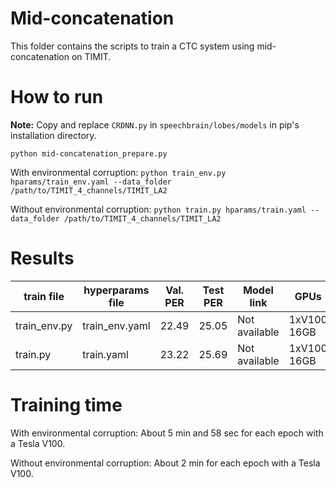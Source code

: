 # Mid-concatenation

This folder contains the scripts to train a CTC system using mid-concatenation on TIMIT.

# How to run

**Note:** Copy and replace ``CRDNN.py`` in ``speechbrain/lobes/models`` in pip's installation directory.

``python mid-concatenation_prepare.py``

With environmental corruption: ``python train_env.py hparams/train_env.yaml --data_folder /path/to/TIMIT_4_channels/TIMIT_LA2``

Without environmental corruption: ``python train.py hparams/train.yaml --data_folder /path/to/TIMIT_4_channels/TIMIT_LA2``

# Results

| train file   | hyperparams file | Val. PER | Test PER | Model link    | GPUs        |
| ------------ | ---------------- | -------- | -------- | ------------- | ----------- |
| train_env.py | train_env.yaml   | 22.49    | 25.05    | Not available | 1xV100 16GB |
| train.py     | train.yaml       | 23.22    | 25.69    | Not available | 1xV100 16GB |

# Training time

With environmental corruption: About 5 min and 58 sec for each epoch with a Tesla V100.

Without environmental corruption: About 2 min for each epoch with a Tesla V100.